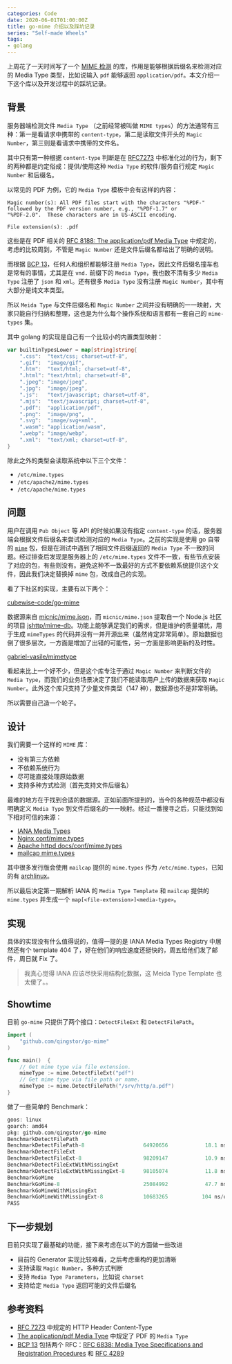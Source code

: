 ```yaml
---
categories: Code
date: 2020-06-01T01:00:00Z
title: go-mime 介绍以及踩坑记录
series: "Self-made Wheels"
tags:
- golang
---
```


上周花了一天时间写了一个 [MIME 检测](https://github.com/qingstor/go-mime) 的库，作用是能够根据后缀名来检测对应的 Media Type 类型，比如说输入 `pdf` 能够返回  `application/pdf`。本文介绍一下这个库以及开发过程中的踩坑记录。

## 背景

服务器端检测文件 `Media Type` （之前经常被叫做 `MIME types`）的方法通常有三种：第一是看请求中携带的 `content-type`，第二是读取文件开头的 `Magic Number`，第三则是看请求中携带的文件名。

其中只有第一种根据 `content-type` 判断是在 [RFC7273](https://tools.ietf.org/html/rfc7231#section-3.1.1.5) 中标准化过的行为，剩下的两种都是约定俗成：提供/使用这种 `Media Type` 的软件/服务自行规定 `Magic Number` 和后缀名。

以常见的 PDF 为例，它的 `Media Type` 模板中会有这样的内容：

```
Magic number(s): All PDF files start with the characters "%PDF-"
followed by the PDF version number, e.g., "%PDF-1.7" or
"%PDF-2.0".  These characters are in US-ASCII encoding.

File extension(s): .pdf
```

这些是在 PDF 相关的 [RFC 8188: The application/pdf Media Type](https://tools.ietf.org/html/rfc8118) 中规定的，考虑的比较周到，不管是 `Magic Number` 还是文件后缀名都给出了明确的说明。

而根据 [BCP 13](https://www.rfc-editor.org/info/bcp13)，任何人和组织都能够注册 `Media Type`，因此文件后缀名撞车也是常有的事情，尤其是在 `vnd.` 前缀下的 `Media Type`，我也数不清有多少 `Media Type` 注册了 `json` 和 `xml`。还有很多 `Media Type` 没有注册 `Magic Number`，其中有大部分是纯文本类型。

所以 `Meida Type` 与文件后缀名和 `Magic Number` 之间并没有明确的一一映射，大家只能自行归纳和整理，这也是为什么每个操作系统和语言都有一套自己的 `mime-types` 集。

其中 golang 的实现是自己有一个比较小的内置类型映射：

```go
var builtinTypesLower = map[string]string{
	".css":  "text/css; charset=utf-8",
	".gif":  "image/gif",
	".htm":  "text/html; charset=utf-8",
	".html": "text/html; charset=utf-8",
	".jpeg": "image/jpeg",
	".jpg":  "image/jpeg",
	".js":   "text/javascript; charset=utf-8",
	".mjs":  "text/javascript; charset=utf-8",
	".pdf":  "application/pdf",
	".png":  "image/png",
	".svg":  "image/svg+xml",
	".wasm": "application/wasm",
	".webp": "image/webp",
	".xml":  "text/xml; charset=utf-8",
}
```

除此之外的类型会读取系统中以下三个文件：

- `/etc/mime.types`
- `/etc/apache2/mime.types`
- `/etc/apache/mime.types`

## 问题

用户在调用 `Pub Object` 等 API 的时候如果没有指定 `content-type` 的话，服务器端会根据文件后缀名来尝试检测对应的 `Media Type`。之前的实现是使用 go 自带的 [`mime`](https://golang.org/pkg/mime/) 包，但是在测试中遇到了相同文件后缀返回的 `Media Type` 不一致的问题。经过排查后发现是服务器上的 `/etc/mime.types` 文件不一致，有些节点安装了对应的包，有些则没有。避免这种不一致最好的方式不要依赖系统提供这个文件，因此我们决定替换掉 `mime` 包，改成自己的实现。

看了下社区的实现，主要有以下两个：

[cubewise-code/go-mime](https://github.com/cubewise-code/go-mime)

数据源来自 [micnic/mime.json](https://github.com/micnic/mime.json)，而 `micnic/mime.json` 提取自一个 Node.js 社区的项目 [jshttp/mime-db](https://github.com/jshttp/mime-db)。功能上能够满足我们的需求，但是维护的质量堪忧，用于生成 `mimeTypes` 的代码并没有一并开源出来（虽然肯定非常简单）。原始数据也倒了很多层次，一方面是增加了出错的可能性，另一方面是影响更新的及时性。

[gabriel-vasile/mimetype](https://github.com/gabriel-vasile/mimetype)

看起来比上一个好不少，但是这个库专注于通过 `Magic Number` 来判断文件的 `Media Type`，而我们的业务场景决定了我们不能读取用户上传的数据来获取 `Magic Number`。此外这个库只支持了少量文件类型（147 种），数据源也不是非常明确。

所以需要自己造一个轮子。

## 设计

我们需要一个这样的 `MIME` 库：

- 没有第三方依赖
- 不依赖系统行为
- 尽可能直接处理原始数据
- 支持多种方式检测（首先支持文件后缀名）

最难的地方在于找到合适的数据源。正如前面所提到的，当今的各种规范中都没有明确定义 `Media Type` 到文件后缀名的一一映射。经过一番搜寻之后，只能找到如下相对可信的来源：

- [IANA Media Types](https://www.iana.org/assignments/media-types/media-types.xhtml)
- [Nginx conf/mime.types](http://hg.nginx.org/nginx/file/tip/conf/mime.types)
- [Apache httpd docs/conf/mime.types](http://svn.apache.org/repos/asf/httpd/httpd/trunk/docs/conf/mime.types)
- [mailcap mime.types](https://pagure.io/mailcap/blob/master/f/mime.types)

其中很多发行版会使用 `mailcap` 提供的 `mime.types` 作为 `/etc/mime.types`，已知的有 [archlinux](https://www.archlinux.org/packages/extra/any/mailcap/)。

所以最后决定第一期解析 IANA 的 `Media Type Template` 和 `mailcap` 提供的 `mime.types` 并生成一个 `map[<file-extension>]<media-type>`。

## 实现

具体的实现没有什么值得说的，值得一提的是 IANA Media Types Registry 中居然还有个 template 404 了，好在他们的响应速度还挺快的，周五给他们发了邮件，周日就 Fix 了。

> 我真心觉得 IANA 应该尽快采用结构化数据，这 Meida Type Template 也太傻了。。

## Showtime

目前 `go-mime` 只提供了两个接口：`DetectFileExt` 和 `DetectFilePath`。

```go
import (
    "github.com/qingstor/go-mime"
)

func main()  {
    // Get mime type via file extension.
    mimeType := mime.DetectFileExt("pdf")
    // Get mime type via file path or name.
    mimeType := mime.DetectFilePath("/srv/http/a.pdf")
}
```

做了一些简单的 Benchmark：

```go
goos: linux
goarch: amd64
pkg: github.com/qingstor/go-mime
BenchmarkDetectFilePath
BenchmarkDetectFilePath-8                	64920656	        18.1 ns/op
BenchmarkDetectFileExt
BenchmarkDetectFileExt-8                 	98209147	        10.9 ns/op
BenchmarkDetectFileExtWithMissingExt
BenchmarkDetectFileExtWithMissingExt-8   	98105074	        11.8 ns/op
BenchmarkGoMime
BenchmarkGoMime-8                        	25084992	        47.7 ns/op
BenchmarkGoMimeWithMissingExt
BenchmarkGoMimeWithMissingExt-8          	10683265	       104 ns/op
PASS
```

## 下一步规划

目前只实现了最基础的功能，接下来考虑在以下的方面做一些改进

- 目前的 Generator 实现比较难看，之后考虑重构的更加清晰
- 支持读取 `Magic Number`，多种方式判断
- 支持 `Media Type Parameters`，比如说 `charset`
- 支持给定 `Media Type` 返回可能的文件后缀名

## 参考资料

- [RFC 7273](https://tools.ietf.org/html/rfc7231#section-3.1.1.5) 中规定的 HTTP Header Content-Type
- [The application/pdf Media Type](https://tools.ietf.org/html/rfc8118) 中规定了 PDF 的 `Media Type`
- [BCP 13](https://www.rfc-editor.org/info/bcp13) 包括两个 RFC：[RFC 6838: Media Type Specifications and Registration Procedures](https://tools.ietf.org/html/rfc6838) 和 [RFC 4289](https://tools.ietf.org/html/rfc4289)
